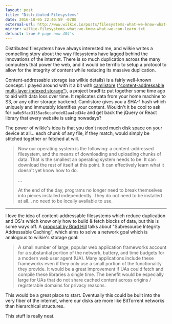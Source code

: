 ```yaml
---
layout: post
title: "Distributed Filesystems"
date: 2016-10-05 22:40:59 -0700
external-url: http://www.wilkie.io/posts/filesystems-what-we-know-what-we-can-learn
mirror: wilkie-filesystems-what-we-know-what-we-can-learn.txt
defunct: true # page now 404's
---
```


Distributed filesystems have always interested me, and wilkie writes a
compelling story about the way filesystems have lagged behind the
innovations of the internet. There is so much duplication across the many
computers that power the web, and it would be terrific to setup a protocol
to allow for the integrity of content while reducing its massive
duplication.

Content-addressable storage (as wilkie details) is a fairly well-known
concept. I played around with it a bit with
[camlistore](https://web.archive.org/web/20161031043138/https://camlistore.org/) (["content-addressable multi-layer
indexed storage"](https://youtu.be/8Dk2iVlc67M?t=147)), a project bradfitz
put together some time ago to aid with data loss over time. It replicates
data from your home machine to S3, or any other storage backend. Camlistore
gives you a SHA-1 hash which uniquely and immutably identifies your
content. Wouldn't it be cool to ask for `ba0e5fac3155ac6ccafede82aa4bd34e`
and get back the jQuery or React library that every website is using
nowadays?

The power of wilkie's idea is that you don't need much disk space on your
device at all... each chunk of any file, if they match, would simply be
stitched together or fetched at will.

> Now our operating system is the following: a content-addressed
> filesystem, and the means of downloading and uploading chunks of data.
> That is the smallest an operating system needs to be. It can download the
> rest of itself at this point. It can effectively learn what it doesn't
> yet know how to do.
>
> ...
>
> At the end of the day, programs no longer need to break themselves into
> pieces installed independently. They do not need to be installed at
> all... no need to be locally available to use.

---

I love the idea of content-addressable filesystems which reduce duplication
and OS's which know only how to build & fetch blocks of data, but this is
some ways off. A [proposal by Brad
Hill](https://hillbrad.github.io/sri-addressable-caching/sri-addressable-caching.html)
talks about "Subresource Integrity Addressable Caching", which aims to
solve a network goal which is analogous to wilkie's storage goal:

> A small number of large, popular web application frameworks account for a
> substantial portion of the network, battery, and time budgets for a
> modern web user agent (UA). Many applications include these frameworks
> even if they only use a small portion of the functionality they provide.
> It would be a great improvement if UAs could fetch and compile these
> libraries a single time. The benefit would be especially large for UAs
> that do not share cached content across origins / registerable domains
> for privacy reasons.

This would be a great place to start. Eventually this could be built into
the very fiber of the internet, where our disks are more like BitTorrent
networks than hierarchical structures.

This stuff is really neat.
